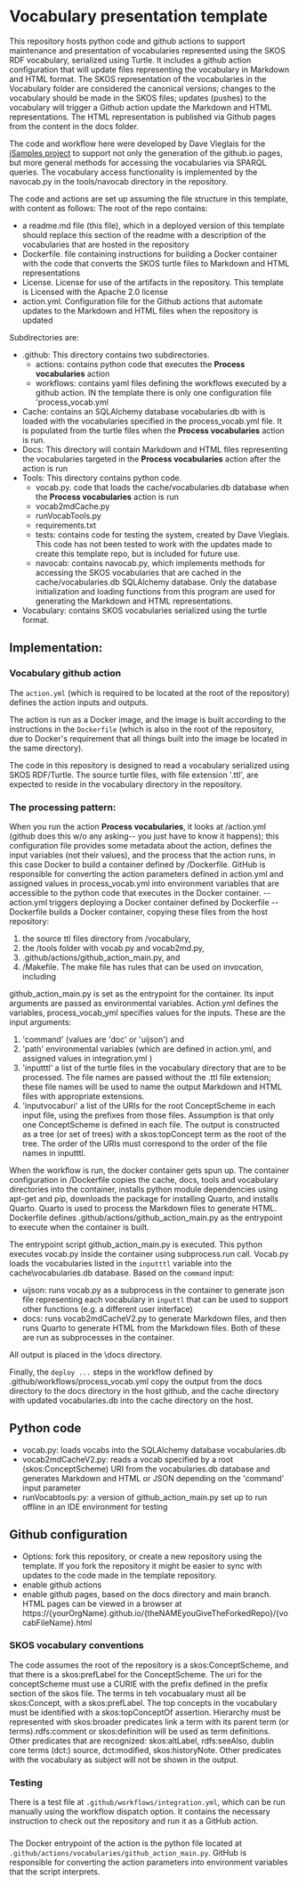 #  Vocabulary presentation template

This repository hosts python code and github actions to support maintenance and presentation of vocabularies represented using the SKOS RDF vocabulary, serialized using Turtle. It includes a github action configuration that will update files representing the vocabulary in Markdown and HTML format. The SKOS representation of the vocabularies in the Vocabulary folder are considered the canonical versions; changes to the vocabulary should be made in the SKOS files; updates (pushes) to the vocabulary will trigger a Github action update the Markdown and HTML representations. The HTML representation is published via Github pages from the content in the docs folder.

The code and workflow here were developed by Dave Vieglais for the [iSamples project](https://isamplesorg.github.io/) to support not only the generation of the github.io pages, but more general methods for accessing the vocabularies via SPARQL queries. The vocabulary access functionality is implemented by the navocab.py in the tools/navocab directory in the repository.   

The code and actions are set up assuming the file structure in this template, with content as follows:
The root of the repo contains:
- a readme.md file (this file), which in a deployed version of this template should replace this section of the readme with a description of the vocabularies that are hosted in the repository
- Dockerfile. file containing instructions for building a Docker container with the code that converts the SKOS turtle files to Markdown and HTML representations
- License. License for use of the artifacts in the repository. This template is Licensed with the Apache 2.0 license
- action.yml. Configuration file for the Github actions that automate updates to the Markdown and HTML files when the repository is updated
  
Subdirectories are:
- .github: This directory contains two subdirectories.
  - actions: contains python code that executes the  **Process vocabularies** action
  - workflows: contains yaml files defining the workflows executed by a github action. IN the template there is only one configuration file 'process_vocab.yml
- Cache:  contains an SQLAlchemy database vocabularies.db with is loaded with the vocabularies specified in the process_vocab.yml file. It is populated from the turtle files when the **Process vocabularies** action is run.
- Docs: This directory will contain Markdown and HTML files representing the vocabularies targeted in the **Process vocabularies** action after the action is run
- Tools: This directory contains python code.
  - vocab.py. code that loads the cache/vocabularies.db database when the **Process vocabularies** action is run
  - vocab2mdCache.py
  - runVocabTools.py
  - requirements.txt
  - tests: contains code for testing the system, created by Dave Vieglais. This code has not been tested to work with the updates made to create this template repo, but is included for future use.
  - navocab: contains navocab.py, which implements methods for accessing the SKOS vocabularies that are cached in the cache/vocabularies.db SQLAlchemy database. Only the database initialization and loading functions from this program are used for generating the Markdown and HTML representations. 
- Vocabulary: contains SKOS vocabularies serialized using the turtle format.

## Implementation: 
### Vocabulary github action

The `action.yml` (which is required to be located at the root of the repository) defines the action inputs and outputs.  

The action is run as a Docker image, and the image is built according to the instructions in the `Dockerfile` (which is also in the root of the repository, due to Docker's requirement that all things built into the image be located in the same directory).

The code in this repository is designed to read a vocabulary serialized using SKOS RDF/Turtle. The source turtle files, with file extension '.ttl', are expected to reside in the vocabulary directory in the repository.

### The processing pattern: 

When you run the action **Process vocabularies**, it looks at /action.yml (github does this w/o any asking-- you just have to know it happens); this configuration file provides some metadata about the action, defines the input variables (not their values), and the process that the action runs, in this case Docker to build a container defined by /Dockerfile. GitHub is responsible for converting the action parameters defined in action.yml and  assigned values in process_vocab.yml into environment variables that are accessible to the python code that executes in the Docker container.
-- action.yml triggers deploying a Docker container defined by Dockerfile 
-- Dockerfile builds a Docker container, copying these files from the host repository:
  1) the source ttl files directory from /vocabulary,  
  2) the /tools folder with vocab.py and vocab2md.py,
  3) .github/actions/github_action_main.py, and 
  4) /Makefile. The make file has rules that can be used on invocation, including 

github_action_main.py is set as the entrypoint for the container. Its input arguments are passed as environmental variables. Action.yml defines the variables, process_vocab_yml specifies values for the inputs. These are the input arguments:
  1) 'command' (values are 'doc' or 'uijson') and
  2) 'path' environmental variables (which are defined in action.yml, and assigned values in integration.yml )
  3) 'inputttl' a list of the turtle files in the vocabulary directory that are to be processed. The file names are passed without the .ttl file extension; these file names will be used to name the output Markdown and HTML files with appropriate extensions.
  4) 'inputvocaburi' a list of the URIs for the root ConceptScheme in each input file, using the prefixes from those files. Assumption is that only one ConceptScheme is defined in each file. The output is constructed as a tree (or set of trees) with a skos:topConcept term as the root of the tree. The order of the URIs must correspond to the order of the file names in inputttl.  

When the workflow is run, the docker container gets spun up. The container configuration in /Dockerfile copies the cache, docs, tools and vocabulary directories into the container, installs python module dependencies using apt-get and pip, downloads the package for installing Quarto, and installs Quarto.  Quarto is used to process the Markdown files to generate HTML. Dockerfile defines .github/actions/github_action_main.py as the entrypoint to execute when the container is built. 

The entrypoint script github_action_main.py is executed.  This python executes vocab.py inside the container using subprocess.run call. Vocab.py loads the vocabularies listed in the `inputttl` variable into the cache\vocabularies.db database. Based on the `command` input:
- uijson: runs vocab.py as a subprocess in the container to generate json file representing each vocabulary in `inputtl` that can be used to support other functions (e.g. a different user interface)
- docs: runs vocab2mdCacheV2.py to generate Markdown files, and then runs Quarto to generate HTML from the Markdown files. Both of these are run as subprocesses in the container.

All output is placed in the \docs directory.

Finally, the `deploy ...` steps in the workflow defined by .github/workflows/process_vocab.yml copy the output from the docs directory to the docs directory in the host github, and the cache directory with updated vocabularies.db into the cache directory on the host.
 
## Python code
- vocab.py: loads vocabs into the SQLAlchemy database vocabularies.db
- vocab2mdCacheV2.py: reads a vocab specified by a root (skos:ConceptScheme) URI from the vocabularies.db database and generates Markdown and HTML or JSON depending on the 'command' input parameter
- runVocabtools.py: a version of github_action_main.py set up to run offline in an IDE environment for testing

## Github configuration
- Options: fork this repository, or create a new repository using the template. If you fork the repository it might be easier to sync with updates to the code made in the template repository.
- enable github actions
- enable github pages, based on the docs directory and main branch.  HTML pages can be viewed in a browser at https://{yourOrgName}.github.io/{theNAMEyouGiveTheForkedRepo}/{vocabFileName}.html

### SKOS vocabulary conventions 
The code assumes the root of the repository is a skos:ConceptScheme, and that there is a skos:prefLabel for the ConceptScheme.  The uri for the conceptScheme must use a CURIE with the prefix defined in the prefix section of the skos file. The terms in teh vocabualary must all be skos:Concept, with a skos:prefLabel. The top concepts in the vocabulary must be identified with a skos:topConceptOf assertion. Hierarchy must be represented with skos:broader predicates link a term with its parent term (or terms).rdfs:comment or skos:definition will be used as term definitions. Other predicates that are recognized: skos:altLabel, rdfs:seeAlso, dublin core terms (dct:) source, dct:modified, skos:historyNote. Other predicates with the vocabulary as subject will not be shown in the output.

### Testing
There is a test file at `.github/workflows/integration.yml`, which can be run manually using the workflow dispatch option.  It contains the necessary instruction to check out the repository and run it as a GitHub action.

### 
The Docker entrypoint of the action is the python file located at `.github/actions/vocabularies/github_action_main.py`.  GitHub is responsible for converting the action parameters into environment variables that the script interprets.
